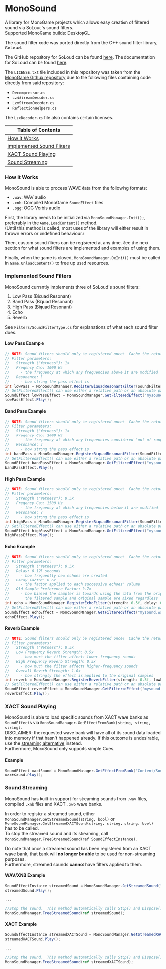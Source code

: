 # MonoSound
A library for MonoGame projects which allows easy creation of filtered sound via SoLoud's sound filters.  
Supported MonoGame builds: DesktopGL

The sound filter code was ported directly from the C++ sound filter library, SoLoud.

The GitHub repository for SoLoud can be found [here](https://github.com/jarikomppa/soloud).
The documentation for SoLoud can be found [here](http://sol.gfxile.net/soloud/index.html).

The `LICENSE.txt` file included in this repository was taken from the [MonoGame Github repository](https://github.com/MonoGame/MonoGame) due to the following files containing code directly from said repository:

* `Decompressor.cs`
* `Lz4StreamDecoder.cs`
* `LzxStreamDecoder.cs`
* `ReflectionHelpers.cs`

The `LzxDecoder.cs` file also contains certain licenses.

Table of Contents |
--- |
[How it Works](https://github.com/absoluteAquarian/MonoSound/blob/main/README.md#how-it-works) |
[Implemented Sound Filters](https://github.com/absoluteAquarian/MonoSound/blob/main/README.md#implemented-sound-filters) |
[XACT Sound Playing](https://github.com/absoluteAquarian/MonoSound/blob/main/README.md#xact-sound-playing) |
[Sound Streaming](https://github.com/absoluteAquarian/MonoSound/blob/main/README.md#sound-streaming) |

### How it Works

MonoSound is able to process WAVE data from the following formats:
- `.wav`: WAV audio
- `.xnb`: Compiled MonoGame `SoundEffect` files
- `.ogg`: OGG Vorbis audio

First, the library needs to be initialized via `MonoSoundManager.Init();`, preferably in the `Game.LoadContent()` method.  
(Until this method is called, most uses of the library will either result in thrown errors or undefined behaviour.)

Then, custom sound filters can be registered at any time.  See the next section for what sound filters are implemented and examples of using them.

Finally, when the game is closed, `MonoSoundManager.DeInit()` must be called in `Game.UnloadContent()` to free up used resources.

### Implemented Sound Filters

MonoSound currently implements three of SoLoud's sound filters:

1. Low Pass (Biquad Resonant)
2. Band Pass (Biquad Resonant)
3. High Pass (Biquad Resonant)
4. Echo
5. Reverb

See `Filters/SoundFilterType.cs` for explanations of what each sound filter does.

#### Low Pass Example
```cs
// NOTE: Sound filters should only be registered once!  Cache the return value and use it later.
// Filter parameters:
//   Strength ("Wetness"): 1x
//   Freqency Cap: 1000 Hz
//     - the frequency at which any frequencies above it are modified
//   Resonance: 5
//     - how strong the pass effect is
int lowPass = MonoSoundManager.RegisterBiquadResonantFilter(SoundFilterType.LowPass, strength: 1f, frequencyCap: 1000, resonance: 5);
// GetFilteredEffect() can use either a relative path or an absolute path.  The file provided must either be a .wav file or a compiled .xnb file.
SoundEffect lowPassEffect = MonoSoundManager.GetFilteredEffect("mysound.wav", lowPass);
lowPassEffect.Play();
```

#### Band Pass Example
```cs
// NOTE: Sound filters should only be registered once!  Cache the return value and use it later.
// Filter parameters:
//   Strength ("Wetness"): 1x
//   Freqency Cap: 2000 Hz
//     - the frequency at which any frequencies considered "out of range" of it are modified
//   Resonance: 3
//     - how strong the pass effect is
int bandPass = MonoSoundManager.RegisterBiquadResonantFilter(SoundFilterType.BandPass, strength: 1f, frequencyCap: 2000, resonance: 3);
// GetFilteredEffect() can use either a relative path or an absolute path.  The file provided must either be a .wav file or a compiled .xnb file.
SoundEffect bandPassEffect = MonoSoundManager.GetFilteredEffect("mysound.wav", bandPass);
bandPassEffect.Play();
```

#### High Pass Example
```cs
// NOTE: Sound filters should only be registered once!  Cache the return value and use it later.
// Filter parameters:
//   Strength ("Wetness"): 0.5x
//   Freqency Cap: 1500 Hz
//     - the frequency at which any frequencies below it are modified
//   Resonance: 8
//     - how strong the pass effect is
int highPass = MonoSoundManager.RegisterBiquadResonantFilter(SoundFilterType.HighPass, strength: 0.5f, frequencyCap: 1500, resonance: 8);
// GetFilteredEffect() can use either a relative path or an absolute path.  The file provided must either be a .wav file or a compiled .xnb file.
SoundEffect highPassEffect = MonoSoundManager.GetFilteredEffect("mysound.wav", highPass);
highPassEffect.Play();
```

#### Echo Example
```cs
// NOTE: Sound filters should only be registered once!  Cache the return value and use it later.
// Filter parameters:
//   Strength ("Wetness"): 0.5x
//   Delay: 0.125 seconds
//     - how frequently new echoes are created
//   Decay Factor: 0.6x
//     - the factor applied to each successive echoes' volume
//   Old Sample Preference Factor: 0.7x
//     - how biased the sampler is towards using the data from the original samples
//       the filtered sample and original sample are mixed regardless
int echo = MonoSoundManager.RegisterEchoFilter(strength: 0.5f, delay: 0.125f, decayFactor: 0.6f, filterStrength: 0.7f);
// GetFilteredEffect() can use either a relative path or an absolute path.  The file provided must either be a .wav file or a compiled .xnb file.
SoundEffect echoEffect = MonoSoundManager.GetFilteredEffect("mysound.wav", echo);
echoEffect.Play();
```

#### Reverb Example
```cs
// NOTE: Sound filters should only be registered once!  Cache the return value and use it later.
// Filter parameters:
//   Strength ("Wetness"): 0.5x
//   Low Frequency Reverb Strength: 0.5x
//     - how much the filter affects lower-frequency sounds
//   High Frequency Reverb Strength: 0.5x
//     - how much the filter affects higher-frequency sounds
//   Overall Reverb Strength: 1.0x
//     - how strongly the effect is applied to the original samples
int reverb = MonoSoundManager.RegisterReverbFilter(strength: 0.5f, lowFrequencyReverbStrength: 0.5f, highFrequencyReverbStrength: 0.5f, reverbStrength: 1f);
// GetFilteredEffect() can use either a relative path or an absolute path.  The file provided must either be a .wav file or a compiled .xnb file.
SoundEffect reverbEffect = MonoSoundManager.GetFilteredEffect("mysound.wav", reverb);
reverbEffect.Play();
```

### XACT Sound Playing

MonoSound is able to load specific sounds from XACT wave banks as `SoundEffect`s via `MonoSoundManager.GetEffectFromBank(string, string, string)`.  
DISCLAIMER: the requested wave bank will have all of its sound data loaded into memory if that hasn't happened already.  If this outcome is undesirable, use the [streaming alternative](https://github.com/absoluteAquarian/MonoSound/edit/main/README.md#sound-streaming) instead.  
Furthermore, MonoSound only supports simple Cues.

#### Example
```cs
SoundEffect xactSound = MonoSoundManager.GetEffectFromBank("Content/Sound Bank.xsb", "Content/Wave Bank.xwb", "mysound");
xactSound.Play();
```

### Sound Streaming

MonoSound has built-in support for streaming sounds from `.wav` files, compiled `.xnb` files and XACT `.xwb` wave banks.

In order to register a streamed sound, either `MonoSoundManager.GetStreamedSound(string, bool)` or `MonoSoundManager.GetStreamedXACTSound(string, string, string, bool)` has to be called.  
To stop the streamed sound and its streaming, call `MonoSoundManager.FreeStreamedSound(ref SoundEffectInstance)`.

Do note that once a streamed sound has been registered from an XACT wave bank, that bank will **no longer be able** to be used for non-streaming purposes.  
Furthermore, streamed sounds **cannot** have filters applied to them.

#### WAV/XNB Example
```cs
SoundEffectInstance streamedSound = MonoSoundManager.GetStreamedSound("Content/cool_sound.xnb", looping: false);
streamedSound.Play();

...

//Stop the sound.  This method automatically calls Stop() and Dispose() on the instance.
MonoSoundManager.FreeStreamedSound(ref streamedSound);
```

#### XACT Example
```cs
SoundEffectInstance streamedXACTSound = MonoSoundManager.GetStreamedXACTSound("Content/Sound Bank.xsb", "Content/Wave Bank.xwb", "mysound", looping: true);
streamedXACTSound.Play();

...

//Stop the sound.  This method automatically calls Stop() and Dispose() on the instance.
MonoSoundManager.FreeStreamedSound(ref streamedXACTSound);
```
